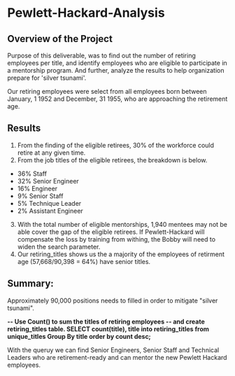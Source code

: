 # Pewlett-Hackard-Analysis

## Overview of the Project
Purpose of this deliverable, was to find out the number of retiring employees per title, and identify employees who are eligible to participate in a mentorship program. And further, analyze the results to help organization prepare for 'silver tsunami'.

Our retiring employees were select from all employees born between January, 1 1952 and December, 31 1955, who are approaching the retirement age.

## Results

1. From the finding of the eligible retirees, 30% of the workforce could retire at any given time.
2. From the job titles of the eligible retirees, the breakdown is below.
  - 36%	Staff
  - 32%	Senior Engineer
  - 16%	Engineer
  - 9%	Senior Staff
  - 5%	Technique Leader
  - 2%	Assistant Engineer

3. With the total number of eligible mentorships, 1,940 mentees may not be able cover the gap of the eligible retirees.  If Pewlett-Hackard will compensate the loss by training from withing, the Bobby will need to widen the search parameter.
4. Our retiring_titles shows us the a majority of the employees of retirment age (57,668/90,398 = 64%) have senior titles.

## Summary:

Approximately 90,000 positions needs to filled in order to mitigate "silver tsunami". 

**-- Use Count() to sum the titles of retiring employees
-- and create retiring_titles table.
SELECT count(title), title
into retiring_titles
from unique_titles
Group By title
order by count desc;**

With the queruy we can find Senior Engineers, Senior Staff and Technical Leaders who are retirement-ready and can mentor the new Pewlett Hackard employees.
